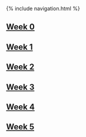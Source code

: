 {% include navigation.html %}

## [Week 0](notes/notes/week0)
## [Week 1](notes/notes/week1)
## [Week 2](notes/notes/week2)
## [Week 3](notes/notes/week3)
## [Week 4](notes/notes/week4)
## [Week 5](notes/notes/week5)
